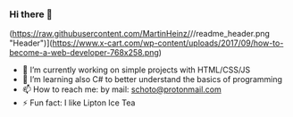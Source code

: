 ### Hi there 👋

<!--
**schoto/schoto** is a ✨ _special_ ✨ repository because its `README.md` (this file) appears on your GitHub profile.

Here are some ideas to get you started: -->
(https://raw.githubusercontent.com/MartinHeinz/<OWNER>/<OWNER>/readme_header.png "Header")](https://www.x-cart.com/wp-content/uploads/2017/09/how-to-become-a-web-developer-768x258.png)

- 🔭 I’m currently working on simple projects with HTML/CSS/JS
- 🌱 I’m learning also C# to better understand the basics of programming
- 📫 How to reach me:
      by mail: schoto@protonmail.com
- ⚡ Fun fact: I like Lipton Ice Tea
